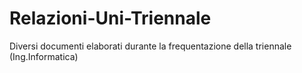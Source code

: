 # Relazioni-Uni-Triennale
Diversi documenti elaborati durante la frequentazione della triennale (Ing.Informatica)
